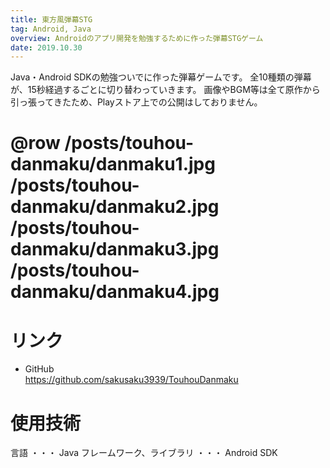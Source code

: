 ```yaml
---
title: 東方風弾幕STG
tag: Android, Java
overview: Androidのアプリ開発を勉強するために作った弾幕STGゲーム
date: 2019.10.30
---
```


Java・Android SDKの勉強ついでに作った弾幕ゲームです。 全10種類の弾幕が、15秒経過するごとに切り替わっていきます。
画像やBGM等は全て原作から引っ張ってきたため、Playストア上での公開はしておりません。

# @row /posts/touhou-danmaku/danmaku1.jpg /posts/touhou-danmaku/danmaku2.jpg /posts/touhou-danmaku/danmaku3.jpg /posts/touhou-danmaku/danmaku4.jpg

# リンク
- GitHub  
  https://github.com/sakusaku3939/TouhouDanmaku

# 使用技術
言語 ・・・ Java
フレームワーク、ライブラリ ・・・ Android SDK
